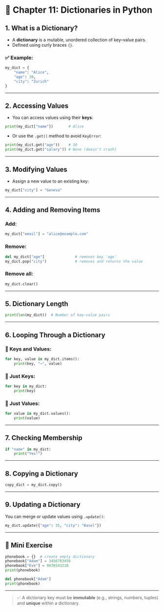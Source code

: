 # 📘 Chapter 11: Dictionaries in Python

## 1. What is a Dictionary?

- A **dictionary** is a mutable, unordered collection of key–value pairs.
- Defined using curly braces `{}`.

### ✅ Example:
```python
my_dict = {
    "name": "Alice",
    "age": 30,
    "city": "Zurich"
}
```

---

## 2. Accessing Values

- You can access values using their **keys**:
```python
print(my_dict["name"])       # Alice
```

- Or use the `.get()` method to avoid `KeyError`:
```python
print(my_dict.get("age"))    # 30
print(my_dict.get("salary")) # None (doesn't crash)
```

---

## 3. Modifying Values

- Assign a new value to an existing key:
```python
my_dict["city"] = "Geneva"
```

---

## 4. Adding and Removing Items

### Add:
```python
my_dict["email"] = "alice@example.com"
```

### Remove:
```python
del my_dict["age"]              # removes key 'age'
my_dict.pop("city")             # removes and returns the value
```

### Remove all:
```python
my_dict.clear()
```

---

## 5. Dictionary Length
```python
print(len(my_dict))  # Number of key–value pairs
```

---

## 6. Looping Through a Dictionary

### 🔄 Keys and Values:
```python
for key, value in my_dict.items():
    print(key, "→", value)
```

### 🔄 Just Keys:
```python
for key in my_dict:
    print(key)
```

### 🔄 Just Values:
```python
for value in my_dict.values():
    print(value)
```

---

## 7. Checking Membership

```python
if "name" in my_dict:
    print("Yes!")
```

---

## 8. Copying a Dictionary

```python
copy_dict = my_dict.copy()
```

---

## 9. Updating a Dictionary

You can merge or update values using `.update()`:
```python
my_dict.update({"age": 35, "city": "Basel"})
```

---

## 🧪 Mini Exercise

```python
phonebook = {}  # create empty dictionary
phonebook["Adam"] = 3456783456
phonebook["Eve"] = 9876543210
print(phonebook)

del phonebook["Adam"]
print(phonebook)
```

---

> ✅ A dictionary key must be **immutable** (e.g., strings, numbers, tuples) and **unique** within a dictionary.

